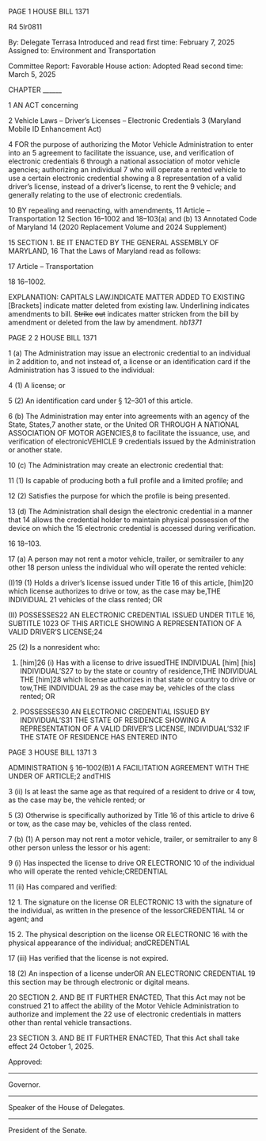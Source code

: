 PAGE 1
HOUSE BILL 1371

R4 5lr0811

By: Delegate Terrasa
Introduced and read first time: February 7, 2025
Assigned to: Environment and Transportation

Committee Report: Favorable
House action: Adopted
Read second time: March 5, 2025

CHAPTER ______

1 AN ACT concerning

2 Vehicle Laws – Driver’s Licenses – Electronic Credentials
3 (Maryland Mobile ID Enhancement Act)

4 FOR the purpose of authorizing the Motor Vehicle Administration to enter into an
5 agreement to facilitate the issuance, use, and verification of electronic credentials
6 through a national association of motor vehicle agencies; authorizing an individual
7 who will operate a rented vehicle to use a certain electronic credential showing a
8 representation of a valid driver’s license, instead of a driver’s license, to rent the
9 vehicle; and generally relating to the use of electronic credentials.

10 BY repealing and reenacting, with amendments,
11 Article – Transportation
12 Section 16–1002 and 18–103(a) and (b)
13 Annotated Code of Maryland
14 (2020 Replacement Volume and 2024 Supplement)

15 SECTION 1. BE IT ENACTED BY THE GENERAL ASSEMBLY OF MARYLAND,
16 That the Laws of Maryland read as follows:

17 Article – Transportation

18 16–1002.

EXPLANATION: CAPITALS LAW.INDICATE MATTER ADDED TO EXISTING
[Brackets] indicate matter deleted from existing law.
Underlining indicates amendments to bill.
~~Strike~~ ~~out~~ indicates matter stricken from the bill by amendment or deleted from the law by
amendment. *hb1371*

PAGE 2
2 HOUSE BILL 1371

1 (a) The Administration may issue an electronic credential to an individual in
2 addition to, and not instead of, a license or an identification card if the Administration has
3 issued to the individual:

4 (1) A license; or

5 (2) An identification card under § 12–301 of this article.

6 (b) The Administration may enter into agreements with an agency of the State,
States,7 another state, or the United OR THROUGH A NATIONAL ASSOCIATION OF MOTOR
AGENCIES,8 to facilitate the issuance, use, and verification of electronicVEHICLE
9 credentials issued by the Administration or another state.

10 (c) The Administration may create an electronic credential that:

11 (1) Is capable of producing both a full profile and a limited profile; and

12 (2) Satisfies the purpose for which the profile is being presented.

13 (d) The Administration shall design the electronic credential in a manner that
14 allows the credential holder to maintain physical possession of the device on which the
15 electronic credential is accessed during verification.

16 18–103.

17 (a) A person may not rent a motor vehicle, trailer, or semitrailer to any other
18 person unless the individual who will operate the rented vehicle:

(I)19 (1) Holds a driver’s license issued under Title 16 of this article,
[him]20 which license authorizes to drive or tow, as the case may be,THE INDIVIDUAL
21 vehicles of the class rented; OR

(II) POSSESSES22 AN ELECTRONIC CREDENTIAL ISSUED UNDER
TITLE 16, SUBTITLE 1023 OF THIS ARTICLE SHOWING A REPRESENTATION OF A VALID
DRIVER’S LICENSE;24

25 (2) Is a nonresident who:

1. [him]26 (i) Has with a license to drive issuedTHE INDIVIDUAL
[him] [his] INDIVIDUAL’S27 to by the state or country of residence,THE INDIVIDUAL THE
[him]28 which license authorizes in that state or country to drive or tow,THE INDIVIDUAL
29 as the case may be, vehicles of the class rented; OR

2. POSSESSES30 AN ELECTRONIC CREDENTIAL ISSUED BY
INDIVIDUAL’S31 THE STATE OF RESIDENCE SHOWING A REPRESENTATION OF A VALID
DRIVER’S LICENSE, INDIVIDUAL’S32 IF THE STATE OF RESIDENCE HAS ENTERED INTO

PAGE 3
HOUSE BILL 1371 3

ADMINISTRATION § 16–1002(B)1 A FACILITATION AGREEMENT WITH THE UNDER OF
ARTICLE;2 andTHIS

3 (ii) Is at least the same age as that required of a resident to drive or
4 tow, as the case may be, the vehicle rented; or

5 (3) Otherwise is specifically authorized by Title 16 of this article to drive
6 or tow, as the case may be, vehicles of the class rented.

7 (b) (1) A person may not rent a motor vehicle, trailer, or semitrailer to any
8 other person unless the lessor or his agent:

9 (i) Has inspected the license to drive OR ELECTRONIC
10 of the individual who will operate the rented vehicle;CREDENTIAL

11 (ii) Has compared and verified:

12 1. The signature on the license OR ELECTRONIC
13 with the signature of the individual, as written in the presence of the lessorCREDENTIAL
14 or agent; and

15 2. The physical description on the license OR ELECTRONIC
16 with the physical appearance of the individual; andCREDENTIAL

17 (iii) Has verified that the license is not expired.

18 (2) An inspection of a license underOR AN ELECTRONIC CREDENTIAL
19 this section may be through electronic or digital means.

20 SECTION 2. AND BE IT FURTHER ENACTED, That this Act may not be construed
21 to affect the ability of the Motor Vehicle Administration to authorize and implement the
22 use of electronic credentials in matters other than rental vehicle transactions.

23 SECTION 3. AND BE IT FURTHER ENACTED, That this Act shall take effect
24 October 1, 2025.

Approved:

________________________________________________________________________________
Governor.

________________________________________________________________________________
Speaker of the House of Delegates.

________________________________________________________________________________
President of the Senate.